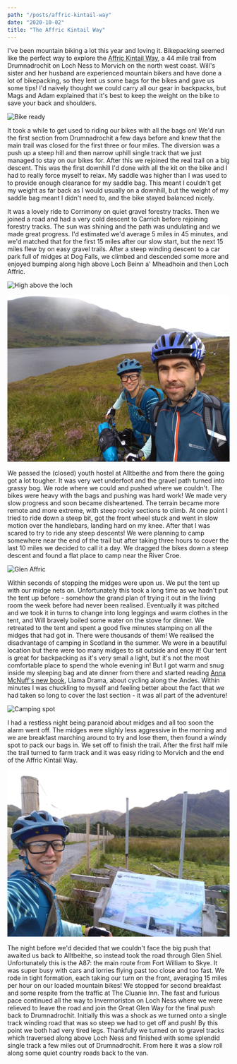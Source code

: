 ```yaml
---
path: "/posts/affric-kintail-way"
date: "2020-10-02"
title: "The Affric Kintail Way"
---
```


I've been mountain biking a lot this year and loving it. Bikepacking seemed like the perfect way to explore the [Affric Kintail Way](http://www.affrickintailway.com), a 44 mile trail from Drumnadrochit on Loch Ness to Morvich on the north west coast. Will's sister and her husband are experienced mountain bikers and have done a lot of bikepacking, so they lent us some bags for the bikes and gave us some tips! I'd naively thought we could carry all our gear in backpacks, but Mags and Adam explained that it's best to keep the weight on the bike to save your back and shoulders.
<!-- end -->

![Bike ready](../images/affric-kintail-way/bike-ready.jpg)

It took a while to get used to riding our bikes with all the bags on! We'd run the first section from Drumnadrochit a few days before and knew that the main trail was closed for the first three or four miles. The diversion was a push up a steep hill and then narrow uphill single track that we just managed to stay on our bikes for. After this we rejoined the real trail on a big descent. This was the first downhill I'd done with all the kit on the bike and I had to really force myself to relax. My saddle was higher than I was used to to provide enough clearance for my saddle bag. This meant I couldn't get my weight as far back as I would usually on a downhill, but the weight of my saddle bag meant I didn't need to, and the bike stayed balanced nicely.

It was a lovely ride to Corrimony on quiet gravel forestry tracks. Then we joined a road and had a very cold descent to Carrich before rejoining forestry tracks. The sun was shining and the path was undulating and we made great progress. I'd estimated we'd average 5 miles in 45 minutes, and we'd matched that for the first 15 miles after our slow start, but the next 15 miles flew by on easy gravel trails. After a steep winding descent to a car park full of midges at Dog Falls, we climbed and descended some more and enjoyed bumping along high above Loch Beinn a' Mheadhoin and then Loch Affric.

![High above the loch](../images/affric-kintail-way/posing.jpg)

![Loch Affric](../images/affric-kintail-way/more-posing.jpg)

We passed the (closed) youth hostel at Alltbeithe and from there the going got a lot tougher. It was very wet underfoot and the gravel path turned into grassy bog. We rode where we could and pushed where we couldn't. The bikes were heavy with the bags and pushing was hard work! We made very slow progress and soon became disheartened. The terrain became more remote and more extreme, with steep rocky sections to climb. At one point I tried to ride down a steep bit, got the front wheel stuck and went in slow motion over the handlebars, landing hard on my knee. After that I was scared to try to ride any steep descents! We were planning to camp somewhere near the end of the trail but after taking three hours to cover the last 10 miles we decided to call it a day. We dragged the bikes down a steep descent and found a flat place to camp near the River Croe.

![Glen Affric](../images/affric-kintail-way/glen-affric.jpg)

Within seconds of stopping the midges were upon us. We put the tent up with our midge nets on. Unfortunately this took a long time as we hadn't put the tent up before - somehow the grand plan of trying it out in the living room the week before had never been realised. Eventually it was pitched and we took it in turns to change into long leggings and warm clothes in the tent, and Will bravely boiled some water on the stove for dinner. We retreated to the tent and spent a good five minutes stamping on all the midges that had got in. There were thousands of them! We realised the disadvantage of camping in Scotland in the summer. We were in a beautiful location but there were too many midges to sit outside and enoy it! Our tent is great for backpacking as it's very small a light, but it's not the most comfortable place to spend the whole evening in! But I got warm and snug inside my sleeping bag and ate dinner from there and started reading [Anna McNuff's new book](https://www.annamcnuff.com/books/), Llama Drama, about cycling along the Andes. Within minutes I was chuckling to myself and feeling better about the fact that we had taken so long to cover the last section - it was all part of the adventure!

![Camping spot](../images/affric-kintail-way/camping-spot.jpg)

I had a restless night being paranoid about midges and all too soon the alarm went off. The midges were slighly less aggressive in the morning and we are breakfast marching around to try and lose them, then found a windy spot to pack our bags in. We set off to finish the trail. After the first half mile the trail turned to farm track and it was easy riding to Morvich and the end of the Affric Kintail Way.

![Finished](../images/affric-kintail-way/finished.jpg)

The night before we'd decided that we couldn't face the big push that awaited us back to Alltbeithe, so instead took the road through Glen Shiel. Unfortunately this is the A87: the main route from Fort William to Skye. It was super busy with cars and lorries flying past too close and too fast. We rode in tight formation, each taking our turn on the front, averaging 15 miles per hour on our loaded mountain bikes! We stopped for second breakfast and some respite from the traffic at The Cluanie Inn. The fast and furious pace continued all the way to Invermoriston on Loch Ness where we were relieved to leave the road and join the Great Glen Way for the final push back to Drumnadrochit. Initially this was a shock as we turned onto a single track winding road that was so steep we had to get off and push! By this point we both had very tired legs. Thankfully we turned on to gravel tracks which traversed along above Loch Ness and finished with some splendid single track a few miles out of Drumnadrochit. From here it was a slow roll along some quiet country roads back to the van.
